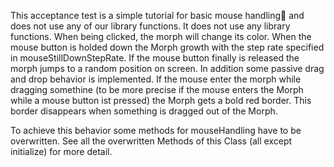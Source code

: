 This acceptance test is a simple tutorial for basic mouse handling and does not use any of our library functions. It does not use any library functions. When being clicked, the morph will change its color. When the mouse button is holded down the Morph growth with the step rate specified in mouseStillDownStepRate. If the mouse button finally is released the morph jumps to a random position on screen.
In addition some passive drag and drop behavior is implemented. If the mouse enter the morph while dragging somethine (to be more precise if the mouse enters the Morph while a mouse button ist pressed) the Morph gets a bold red border. This border disappears when something is dragged out of the Morph.

To achieve this behavior some methods for mouseHandling have to be overwritten. See all the overwritten Methods of this Class (all except initialize) for more detail.